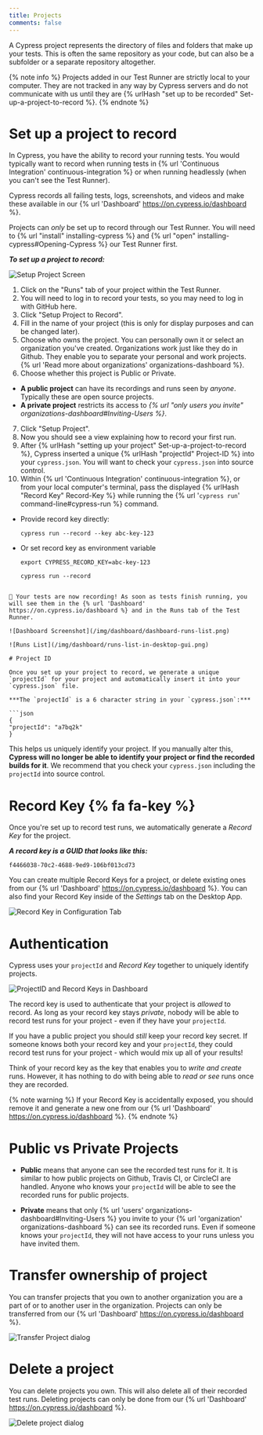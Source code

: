 ```yaml
---
title: Projects
comments: false
---
```


A Cypress project represents the directory of files and folders that make up your tests. This is often the same repository as your code, but can also be a subfolder or a separate repository altogether.

{% note info  %}
Projects added in our Test Runner are strictly local to your computer. They are not tracked in any way by Cypress servers and do not communicate with us until they are {% urlHash "set up to be recorded" Set-up-a-project-to-record %}.
{% endnote %}

# Set up a project to record

In Cypress, you have the ability to record your running tests. You would typically want to record when running tests in {% url 'Continuous Integration' continuous-integration %} or when running headlessly (when you can't see the Test Runner).

Cypress records all failing tests, logs, screenshots, and videos and make these available in our {% url 'Dashboard' https://on.cypress.io/dashboard %}.

Projects can *only* be set up to record through our Test Runner. You will need to {% url "install" installing-cypress %} and {% url "open" installing-cypress#Opening-Cypress %} our Test Runner first.

***To set up a project to record:***

![Setup Project Screen](/img/dashboard/setup-to-record.gif)

1. Click on the "Runs" tab of your project within the Test Runner.
2. You will need to log in to record your tests, so you may need to log in with GitHub here.
3. Click "Setup Project to Record".
4. Fill in the name of your project (this is only for display purposes and can be changed later).
5. Choose who owns the project. You can personally own it or select an organization you've created. Organizations work just like they do in Github. They enable you to separate your personal and work projects. {% url 'Read more about organizations' organizations-dashboard %}.
6. Choose whether this project is Public or Private.
  - **A public project** can have its recordings and runs seen by *anyone*. Typically these are open source projects.
  - **A private project** restricts its access to *{% url "only users you invite" organizations-dashboard#Inviting-Users %}*.
7. Click "Setup Project".
8. Now you should see a view explaining how to record your first run.
9. After {% urlHash "setting up your project" Set-up-a-project-to-record %}, Cypress inserted a unique {% urlHash "projectId" Project-ID %} into your `cypress.json`. You will want to check your `cypress.json` into source control.
10. Within {% url 'Continuous Integration' continuous-integration %}, or from your local computer's terminal, pass the displayed {% urlHash "Record Key" Record-Key %} while running the {% url '`cypress run`' command-line#cypress-run %} command.
  - Provide record key directly:
    ```shell
    cypress run --record --key abc-key-123
    ```

  - Or set record key as environment variable
    ```shell
    export CYPRESS_RECORD_KEY=abc-key-123
    ```
    ```shell
    cypress run --record
  ```

🎉 Your tests are now recording! As soon as tests finish running, you will see them in the {% url 'Dashboard' https://on.cypress.io/dashboard %} and in the Runs tab of the Test Runner.

![Dashboard Screenshot](/img/dashboard/dashboard-runs-list.png)

![Runs List](/img/dashboard/runs-list-in-desktop-gui.png)

# Project ID

Once you set up your project to record, we generate a unique `projectId` for your project and automatically insert it into your `cypress.json` file.

***The `projectId` is a 6 character string in your `cypress.json`:***

```json
{
  "projectId": "a7bq2k"
}
```

This helps us uniquely identify your project. If you manually alter this, **Cypress will no longer be able to identify your project or find the recorded builds for it**. We recommend that you check your `cypress.json` including the `projectId` into source control.

# Record Key {% fa fa-key %}

Once you're set up to record test runs, we automatically generate a *Record Key* for the project.

***A record key is a GUID that looks like this:***

```text
f4466038-70c2-4688-9ed9-106bf013cd73
```

You can create multiple Record Keys for a project, or delete existing ones from our {% url 'Dashboard' https://on.cypress.io/dashboard %}. You can also find your Record Key inside of the *Settings* tab on the Desktop App.

![Record Key in Configuration Tab](/img/dashboard/record-key-shown-in-desktop-gui-configuration.png)

# Authentication

Cypress uses your `projectId` and *Record Key* together to uniquely identify projects.

![ProjectID and Record Keys in Dashboard](/img/dashboard/project-id-and-record-key-shown-in-dashboard.png)

The record key is used to authenticate that your project is *allowed* to record. As long as your record key stays *private*, nobody will be able to record test runs for your project - even if they have your `projectId`.

If you have a public project you should *still* keep your record key secret. If someone knows both your record key and your `projectId`, they could record test runs for your project - which would mix up all of your results!

Think of your record key as the key that enables you to *write and create* runs. However, it has nothing to do with being able to *read or see* runs once they are recorded.

{% note warning  %}
If your Record Key is accidentally exposed, you should remove it and generate a new one from our {% url 'Dashboard' https://on.cypress.io/dashboard %}.
{% endnote %}

# Public vs Private Projects

- **Public** means that anyone can see the recorded test runs for it. It is similar to how public projects on Github, Travis CI, or CircleCI are handled. Anyone who knows your `projectId` will be able to see the recorded runs for public projects.

- **Private** means that only {% url 'users' organizations-dashboard#Inviting-Users %} you invite to your {% url 'organization' organizations-dashboard %} can see its recorded runs. Even if someone knows your `projectId`, they will not have access to your runs unless you have invited them.

# Transfer ownership of project

You can transfer projects that you own to another organization you are a part of or to another user in the organization. Projects can only be transferred from our {% url 'Dashboard' https://on.cypress.io/dashboard %}.

![Transfer Project dialog](/img/dashboard/transfer-ownership-of-project-dialog.png)

# Delete a project

You can delete projects you own. This will also delete all of their recorded test runs. Deleting projects can only be done from our {% url 'Dashboard' https://on.cypress.io/dashboard %}.

![Delete project dialog](/img/dashboard/remove-project-dialog.png)
